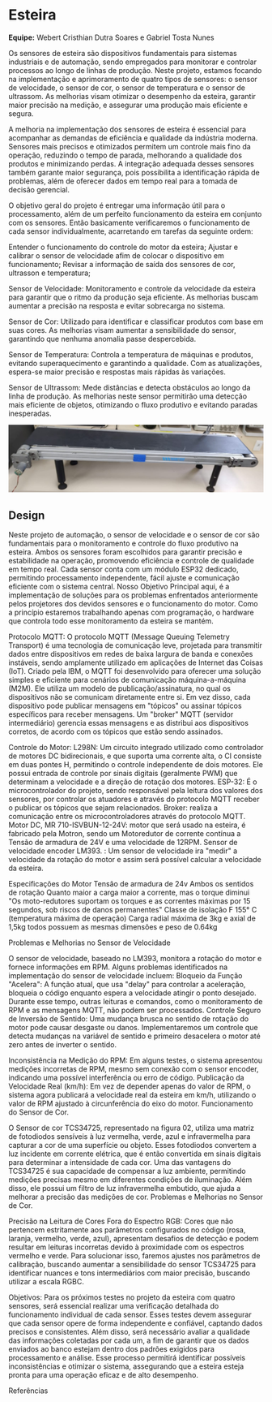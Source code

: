 # Esteira

__Equipe:__ Webert Cristhian Dutra Soares e Gabriel Tosta Nunes

Os sensores de esteira são dispositivos fundamentais para sistemas industriais e de
automação, sendo empregados para monitorar e controlar processos ao longo de linhas de
produção. Neste projeto, estamos focando na implementação e aprimoramento de quatro
tipos de sensores: o sensor de velocidade, o sensor de cor, o sensor de temperatura e o
sensor de ultrassom. As melhorias visam otimizar o desempenho da esteira, garantir maior
precisão na medição, e assegurar uma produção mais eficiente e segura.

A melhoria na implementação dos sensores de esteira é essencial para acompanhar as
demandas de eficiência e qualidade da indústria moderna. Sensores mais precisos e
otimizados permitem um controle mais fino da operação, reduzindo o tempo de parada,
melhorando a qualidade dos produtos e minimizando perdas. A integração adequada
desses sensores também garante maior segurança, pois possibilita a identificação rápida de
problemas, além de oferecer dados em tempo real para a tomada de decisão gerencial.

O objetivo geral do projeto é entregar uma informação útil para o processamento, além de 
um perfeito funcionamento da esteira em conjunto com os sensores. Então basicamente 
verificaremos o funcionamento de cada sensor individualmente, acarretando em tarefas da 
seguinte ordem:

Entender o funcionamento do controle do motor da esteira;
Ajustar e calibrar o sensor de velocidade afim de colocar o dispositivo em funcionamento;
Revisar a informação de saída dos sensores de cor, ultrasson e temperatura;

Sensor de Velocidade: Monitoramento e controle da velocidade da esteira para garantir
que o ritmo da produção seja eficiente. As melhorias buscam aumentar a precisão na
resposta e evitar sobrecarga no sistema.

Sensor de Cor: Utilizado para identificar e classificar produtos com base em suas cores.
As melhorias visam aumentar a sensibilidade do sensor, garantindo que nenhuma anomalia
passe despercebida.

Sensor de Temperatura: Controla a temperatura de máquinas e produtos, evitando
superaquecimento e garantindo a qualidade. Com as atualizações, espera-se maior
precisão e respostas mais rápidas às variações.

Sensor de Ultrassom: Mede distâncias e detecta obstáculos ao longo da linha de
produção. As melhorias neste sensor permitirão uma detecção mais eficiente de objetos,
otimizando o fluxo produtivo e evitando paradas inesperadas.

![Esteira](https://raw.githubusercontent.com/WebertCris/Esteira/refs/heads/main/figuras/Esteira.jpg)

## Design

Neste projeto de automação, o sensor de velocidade e o sensor de cor são fundamentais para o 
monitoramento e controle do fluxo produtivo na esteira. Ambos os sensores foram escolhidos 
para garantir precisão e estabilidade na operação, promovendo eficiência e controle de 
qualidade em tempo real. Cada sensor conta com um módulo ESP32 dedicado, permitindo 
processamento independente, fácil ajuste e comunicação eficiente com o sistema central. 
Nosso Objetivo Principal aqui, é a implementação de soluções para os problemas enfrentados 
anteriormente pelos projetores dos devidos sensores e o funcionamento do motor. 
Como a princípio estaremos trabalhando apenas com programação, o hardware que controla 
todo esse monitoramento da esteira se mantém.


Protocolo MQTT: O protocolo MQTT (Message Queuing Telemetry Transport) é uma tecnologia de comunicação 
leve, projetada para transmitir dados entre dispositivos em redes de baixa largura de banda 
e conexões instáveis, sendo amplamente utilizado em aplicações de Internet das Coisas (IoT). 
Criado pela IBM, o MQTT foi desenvolvido para oferecer uma solução simples e eficiente para 
cenários de comunicação máquina-a-máquina (M2M). Ele utiliza um modelo de publicação/assinatura, 
no qual os dispositivos não se comunicam diretamente entre si. Em vez disso, cada dispositivo 
pode publicar mensagens em "tópicos" ou assinar tópicos específicos para receber mensagens. 
Um "broker" MQTT (servidor intermediário) gerencia essas mensagens e as distribui aos dispositivos 
corretos, de acordo com os tópicos que estão sendo assinados.

Controle do Motor: L298N: Um circuito integrado utilizado como controlador de motores DC bidirecionais, 
e que suporta uma corrente alta, o CI consiste em duas pontes H, permitindo o controle independente de dois 
motores. Ele possui entrada de controle por sinais digitais (geralmente PWM) que determinam a velocidade e 
a direção de rotação dos motores.
ESP-32: É o microcontrolador do projeto, sendo responsável pela leitura dos valores dos sensores, por controlar 
os atuadores e através do protocolo MQTT receber o publicar os tópicos que sejam relacionados.
Broker: realiza a comunicação entre os microcontroladores através do protocolo MQTT.
Motor DC, MR 710-ISVBUN-12-24V: motor que será usado na esteira, é fabricado pela Motron, sendo um Motoredutor de 
corrente contínua a Tensão de armadura de 24V e uma velocidade de 12RPM.
Sensor de velocidade encoder LM393. : Um sensor de velocidade ira "medir" a velocidade da rotação do motor e assim 
será possível calcular a velocidade da esteira.

Especificações do Motor
Tensão de armadura de 24v
Ambos os sentidos de rotação
Quanto maior a carga maior a corrente, mas o torque diminui
"Os moto-redutores suportam os torques e as correntes máximas por 15 segundos, sob riscos de danos permanentes"
Classe de isolação F 155° C (temperatura máxima de operação)
Carga radial máxima de 3kg e axial de 1,5kg
todos possuem as mesmas dimensões e peso de 0.64kg

Problemas e Melhorias no Sensor de Velocidade

O sensor de velocidade, baseado no LM393, monitora a rotação do motor e fornece informações em RPM. 
Alguns problemas identificados na implementação do sensor de velocidade incluem: 
Bloqueio da Função "Acelera": A função atual, que usa "delay" para controlar a aceleração, bloqueia 
o código enquanto espera a velocidade atingir o ponto desejado. Durante esse tempo, outras leituras 
e comandos, como o monitoramento de RPM e as mensagens MQTT, não podem ser processados.
Controle Seguro de Inversão de Sentido: Uma mudança brusca no sentido de rotação do motor pode causar 
desgaste ou danos. Implementaremos um controle que detecta mudanças na variável de sentido e primeiro 
desacelera o motor até zero antes de inverter o sentido.

Inconsistência na Medição do RPM: Em alguns testes, o sistema apresentou medições incorretas de RPM, 
mesmo sem conexão com o sensor encoder, indicando uma possível interferência ou erro de código. 
Publicação da Velocidade Real (km/h): Em vez de depender apenas do valor de RPM, o sistema agora 
publicará a velocidade real da esteira em km/h, utilizando o valor de RPM ajustado à circunferência 
do eixo do motor.
Funcionamento do Sensor de Cor.

O Sensor de cor TCS34725, representado na figura 02, utiliza uma matriz de fotodiodos sensíveis à 
luz vermelha, verde, azul e infravermelha para capturar a cor de uma superfície ou objeto. Esses 
fotodiodos convertem a luz incidente em corrente elétrica, que é então convertida em sinais digitais 
para determinar a intensidade de cada cor. Uma das vantagens do TCS34725 é sua capacidade de compensar 
a luz ambiente, permitindo medições precisas mesmo em diferentes condições de iluminação. Além disso, 
ele possui um filtro de luz infravermelha embutido, que ajuda a melhorar a precisão das medições de cor.
Problemas e Melhorias no Sensor de Cor.

Precisão na Leitura de Cores Fora do Espectro RGB: Cores que não pertencem estritamente aos parâmetros 
configurados no código (rosa, laranja, vermelho, verde, azul), apresentam desafios de detecção e podem 
resultar em leituras incorretas devido à proximidade com os espectros vermelho e verde. Para solucionar 
isso, faremos ajustes nos parâmetros de calibração, buscando aumentar a sensibilidade do sensor TCS34725 
para identificar nuances e tons intermediários com maior precisão, buscando utilizar a escala RGBC.

Objetivos: Para os próximos testes no projeto da esteira com quatro sensores, será essencial realizar uma verificação 
detalhada do funcionamento individual de cada sensor. Esses testes devem assegurar que cada sensor opere 
de forma independente e confiável, captando dados precisos e consistentes. Além disso, será necessário 
avaliar a qualidade das informações coletadas por cada um, a fim de garantir que os dados enviados ao banco 
estejam dentro dos padrões exigidos para processamento e análise. Esse processo permitirá identificar possíveis 
inconsistências e otimizar o sistema, assegurando que a esteira esteja pronta para uma operação eficaz e de 
alto desempenho.

Referências


